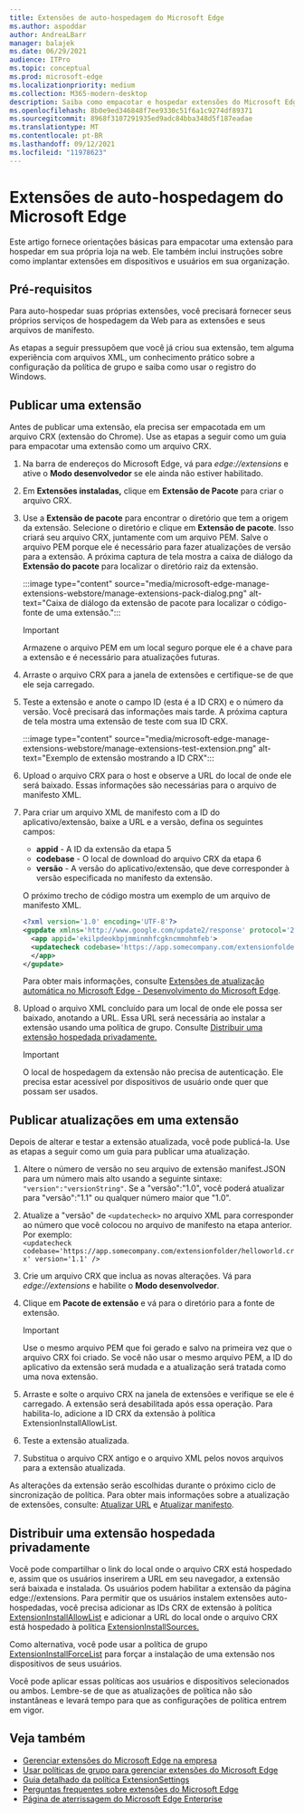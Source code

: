 ```yaml
---
title: Extensões de auto-hospedagem do Microsoft Edge
ms.author: aspoddar
author: AndreaLBarr
manager: balajek
ms.date: 06/29/2021
audience: ITPro
ms.topic: conceptual
ms.prod: microsoft-edge
ms.localizationpriority: medium
ms.collection: M365-modern-desktop
description: Saiba como empacotar e hospedar extensões do Microsoft Edge na empresa.
ms.openlocfilehash: 8b0e9ed346848f7ee9330c51f6a1c9274df89371
ms.sourcegitcommit: 8968f3107291935ed9adc84bba348d5f187eadae
ms.translationtype: MT
ms.contentlocale: pt-BR
ms.lasthandoff: 09/12/2021
ms.locfileid: "11978623"
---
```

# <a name="self-host-microsoft-edge-extensions"></a>Extensões de auto-hospedagem do Microsoft Edge

Este artigo fornece orientações básicas para empacotar uma extensão para hospedar em sua própria loja na web. Ele também inclui instruções sobre como implantar extensões em dispositivos e usuários em sua organização.

## <a name="prerequisites"></a>Pré-requisitos

Para auto-hospedar suas próprias extensões, você precisará fornecer seus próprios serviços de hospedagem da Web para as extensões e seus arquivos de manifesto.

 As etapas a seguir pressupõem que você já criou sua extensão, tem alguma experiência com arquivos XML, um conhecimento prático sobre a configuração da política de grupo e saiba como usar o registro do Windows.

## <a name="publish-an-extension"></a>Publicar uma extensão

Antes de publicar uma extensão, ela precisa ser empacotada em um arquivo CRX (extensão do Chrome). Use as etapas a seguir como um guia para empacotar uma extensão como um arquivo CRX.

1. Na barra de endereços do Microsoft Edge, vá para *edge://extensions* e ative o **Modo desenvolvedor** se ele ainda não estiver habilitado.
2. Em **Extensões instaladas,** clique em **Extensão de Pacote** para criar o arquivo CRX.
3. Use a **Extensão de pacote** para encontrar o diretório que tem a origem da extensão. Selecione o diretório e clique em **Extensão de pacote**.  Isso criará seu arquivo CRX, juntamente com um arquivo PEM. Salve o arquivo PEM porque ele é necessário para fazer atualizações de versão para a extensão. A próxima captura de tela mostra a caixa de diálogo da **Extensão do pacote** para localizar o diretório raiz da extensão.

   :::image type="content" source="media/microsoft-edge-manage-extensions-webstore/manage-extensions-pack-dialog.png" alt-text="Caixa de diálogo da extensão de pacote para localizar o código-fonte de uma extensão.":::

   > [!IMPORTANT]
   > Armazene o arquivo PEM em um local seguro porque ele é a chave para a extensão e é necessário para atualizações futuras.

4. Arraste o arquivo CRX para a janela de extensões e certifique-se de que ele seja carregado.
5. Teste a extensão e anote o campo ID (esta é a ID CRX) e o número da versão. Você precisará das informações mais tarde. A próxima captura de tela mostra uma extensão de teste com sua ID CRX.

   :::image type="content" source="media/microsoft-edge-manage-extensions-webstore/manage-extensions-test-extension.png" alt-text="Exemplo de extensão mostrando a ID CRX":::

6. Upload o arquivo CRX para o host e observe a URL do local de onde ele será baixado. Essas informações são necessárias para o arquivo de manifesto XML.
7. Para criar um arquivo XML de manifesto com a ID do aplicativo/extensão, baixe a URL e a versão, defina os seguintes campos:  

   - **appid** - A ID da extensão da etapa 5
   - **codebase** - O local de download do arquivo CRX da etapa 6
   - **versão** - A versão do aplicativo/extensão, que deve corresponder à versão especificada no manifesto da extensão.

   O próximo trecho de código mostra um exemplo de um arquivo de manifesto XML.

   ```xml
   <?xml version='1.0' encoding='UTF-8'?> 
   <gupdate xmlns='http://www.google.com/update2/response' protocol='2.0'> 
     <app appid='ekilpdeokbpjmminmhfcgkncmmohmfeb'> 
     <updatecheck codebase='https://app.somecompany.com/extensionfolder/helloworld.crx' version='1.0' /> 
     </app> 
   </gupdate> 
   ```

   Para obter mais informações, consulte [Extensões de atualização automática no Microsoft Edge - Desenvolvimento do Microsoft Edge](/microsoft-edge/extensions-chromium/enterprise/auto-update).

8. Upload o arquivo XML concluído para um local de onde ele possa ser baixado, anotando a URL. Essa URL será necessária ao instalar a extensão usando uma política de grupo. Consulte [Distribuir uma extensão hospedada privadamente.](#distribute-a-privately-hosted-extension)

   > [!IMPORTANT]
   > O local de hospedagem da extensão não precisa de autenticação. Ele precisa estar acessível por dispositivos de usuário onde quer que possam ser usados.

## <a name="publish-updates-to-an-extension"></a>Publicar atualizações em uma extensão

Depois de alterar e testar a extensão atualizada, você pode publicá-la. Use as etapas a seguir como um guia para publicar uma atualização.

1. Altere o número de versão no seu arquivo de extensão manifest.JSON para um número mais alto usando a seguinte sintaxe: `"version":"versionString"`. Se a "versão":"1.0", você poderá atualizar para "versão":"1.1" ou qualquer número maior que "1.0".
2. Atualize a "versão" de `<updatecheck>` no arquivo XML para corresponder ao número que você colocou no arquivo de manifesto na etapa anterior. Por exemplo:<br>`<updatecheck codebase='https://app.somecompany.com/extensionfolder/helloworld.crx' version='1.1' />`
3. Crie um arquivo CRX que inclua as novas alterações. Vá para *edge://extensions* e habilite o **Modo desenvolvedor**.
4. Clique em **Pacote de extensão** e vá para o diretório para a fonte de extensão.

   > [!IMPORTANT]
   > Use o mesmo arquivo PEM que foi gerado e salvo na primeira vez que o arquivo CRX foi criado. Se você não usar o mesmo arquivo PEM, a ID do aplicativo da extensão será mudada e a atualização será tratada como uma nova extensão.

5. Arraste e solte o arquivo CRX na janela de extensões e verifique se ele é carregado. A extensão será desabilitada após essa operação. Para habilita-lo, adicione a ID CRX da extensão à política ExtensionInstallAllowList. 
6. Teste a extensão atualizada.
7. Substitua o arquivo CRX antigo e o arquivo XML pelos novos arquivos para a extensão atualizada.

As alterações da extensão serão escolhidas durante o próximo ciclo de sincronização de política. Para obter mais informações sobre a atualização de extensões, consulte: [Atualizar URL](/microsoft-edge/extensions-chromium/enterprise/auto-update#update-url) e [Atualizar manifesto](/microsoft-edge/extensions-chromium/enterprise/auto-update#updated-manifest).

## <a name="distribute-a-privately-hosted-extension"></a>Distribuir uma extensão hospedada privadamente

Você pode compartilhar o link do local onde o arquivo CRX está hospedado e, assim que os usuários inserirem a URL em seu navegador, a extensão será baixada e instalada. Os usuários podem habilitar a extensão da página edge://extensions. Para permitir que os usuários instalem extensões auto-hospedadas, você precisa adicionar as IDs CRX de extensão à política [ExtensionInstallAllowList](/deployedge/microsoft-edge-policies#extensioninstallallowlist) e adicionar a URL do local onde o arquivo CRX está hospedado à política [ExtensionInstallSources.](/deployedge/microsoft-edge-policies#extensioninstallsources)

Como alternativa, você pode usar a política de grupo [ExtensionInstallForceList](/deployedge/microsoft-edge-manage-extensions-policies#force-install-an-extension) para forçar a instalação de uma extensão nos dispositivos de seus usuários.

Você pode aplicar essas políticas aos usuários e dispositivos selecionados ou ambos. Lembre-se de que as atualizações de política não são instantâneas e levará tempo para que as configurações de política entrem em vigor.

## <a name="see-also"></a>Veja também

- [Gerenciar extensões do Microsoft Edge na empresa](microsoft-edge-manage-extensions.md)
- [Usar políticas de grupo para gerenciar extensões do Microsoft Edge](microsoft-edge-manage-extensions-policies.md)
- [Guia detalhado da política ExtensionSettings](microsoft-edge-manage-extensions-ref-guide.md)
- [Perguntas frequentes sobre extensões do Microsoft Edge](microsoft-edge-manage-extensions-faq.md)
- [Página de aterrissagem do Microsoft Edge Enterprise](https://aka.ms/EdgeEnterprise)
